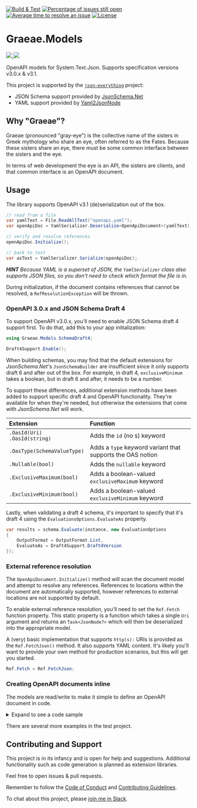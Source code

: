 [![Build & Test](https://github.com/gregsdennis/Graeae/actions/workflows/dotnet-core.yml/badge.svg?branch=main&event=push)](https://github.com/gregsdennis/Graeae/actions/workflows/dotnet-core.yml)
[![Percentage of issues still open](http://isitmaintained.com/badge/open/gregsdennis/Graeae.svg)](http://isitmaintained.com/project/gregsdennis/Graeae "Percentage of issues still open")
[![Average time to resolve an issue](http://isitmaintained.com/badge/resolution/gregsdennis/Graeae.svg)](http://isitmaintained.com/project/gregsdennis/Graeae "Average time to resolve an issue")
[![License](https://img.shields.io/github/license/gregsdennis/Graeae)](https://github.com/gregsdennis/Graeae/blob/main/LICENSE)
<!-- [![Test results](https://img.shields.io/endpoint?url=https://gist.githubusercontent.com/gregsdennis/28607f2d276032f4d9a7f2c807e44df7/raw/test-results-badge.json)](https://github.com/gregsdennis/json-everything/actions?query=workflow%3A%22Build+%26+Test%22) -->

# Graeae.Models

[![](https://img.shields.io/nuget/vpre/Graeae.Models.svg?svg=true) ![](https://img.shields.io/nuget/dt/Graeae.Models.svg?svg=true)](https://www.nuget.org/packages/Graeae.Models)

OpenAPI models for System.Text.Json.  Supports specification versions v3.0.x & v3.1.

This project is supported by the [`json-everything`](https://github.com/gregsdennis/json-everything) project:

- JSON Schema support provided by [JsonSchema.Net](https://www.nuget.org/packages/JsonSchema.Net)
- YAML support provided by [Yaml2JsonNode](https://www.nuget.org/packages/Yaml2JsonNode)

## Why "Graeae"?

Graeae (pronounced "gray-eye") is the collective name of the sisters in Greek mythology who share an eye, often referred to as the Fates.  Because these sisters share an eye, there must be some common interface between the sisters and the eye.

In terms of web development the eye is an API, the sisters are clients, and that common interface is an OpenAPI document.

## Usage

The library supports OpenAPI v3.1 (de)serialization out of the box.

```c#
// read from a file
var yamlText = File.ReadAllText("openapi.yaml");
var openApiDoc = YamlSerializer.Deserialize<OpenApiDocument>(yamlText);

// verify and resolve references
openApiDoc.Initialize();

// back to text
var asText = YamlSerializer.Serialize(openApiDoc);
```

***HINT** Because YAML is a superset of JSON, the `YamlSerializer` class also supports JSON files, so you don't need to check which format the file is in.*

During initialization, if the document contains references that cannot be resolved, a `RefResolutionException` will be thrown.

### OpenAPI 3.0.x and JSON Schema Draft 4

To support OpenAPI v3.0.x, you'll need to enable JSON Schema draft 4 support first.  To do that, add this to your app initialization:

```c#
using Graeae.Models.SchemaDraft4;

Draft4Support.Enable();
```

When building schemas, you may find that the default extensions for _JsonSchema.Net_'s `JsonSchemaBuilder` are insufficient since it only supports draft 6 and after out of the box.  For example, in draft 4, `exclusiveMinimum` takes a boolean, but in draft 6 and after, it needs to be a number.

To support these differences, additional extension methods have been added to support specific draft 4 and OpenAPI functionality.  They're available for when they're needed, but otherwise the extensions that come with _JsonSchema.Net_ will work.

| Extension | Function |
|:--|:--|
| `.OasId(Uri)`<br>`.OasId(string)` | Adds the `id` (no `$`) keyword |
| `.OasType(SchemaValueType)` | Adds a `type` keyword variant that supports the OAS notion |
| `.Nullable(bool)` | Adds the `nullable` keyword |
| `.ExclusiveMaximum(bool)` | Adds a boolean-valued `exclusiveMaximum` keyword |
| `.ExclusiveMinimum(bool)` | Adds a boolean-valued `exclusiveMinimum` keyword |

Lastly, when validating a draft 4 schema, it's important to specify that it's draft 4 using the `EvaluationsOptions.EvaluateAs` property.

```c#
var results = schema.Evaluate(instance, new EvaluationOptions
{
    OutputFormat = OutputFormat.List,
    EvaluateAs = Draft4Support.Draft4Version
});
```

### External reference resolution

The `OpenApiDocument.Initialize()` method will scan the document model and attempt to resolve any references.  References to locations within the document are automatically supported, however references to external locations are not supported by default.

To enable external reference resolution, you'll need to set the `Ref.Fetch` function property.  This static property is a function which takes a single `Uri` argument and returns an `Task<JsonNode?>` which will then be deserialized into the appropriate model.

A (very) basic implementation that supports `http(s):` URIs is provided as the `Ref.FetchJson()` method.  It also supports YAML content.  It's likely you'll want to provide your own method for production scenarios, but this will get you started.

```c#
Ref.Fetch = Ref.FetchJson;
```

### Creating OpenAPI documents inline

The models are read/write to make it simple to define an OpenAPI document in code.

<details>
<summary>Expand to see a code sample</summary>

(from https://github.com/OAI/OpenAPI-Specification/blob/main/examples/v3.0/petstore.yaml)

YAML:
```yaml
openapi: "3.0.0"
info:
  version: 1.0.0
  title: Swagger Petstore
  license:
    name: MIT
servers:
  - url: http://petstore.swagger.io/v1
paths:
  /pets:
    get:
      summary: List all pets
      operationId: listPets
      tags:
        - pets
      parameters:
        - name: limit
          in: query
          description: How many items to return at one time (max 100)
          required: false
          schema:
            type: integer
            maximum: 100
            format: int32
      responses:
        '200':
          description: A paged array of pets
          headers:
            x-next:
              description: A link to the next page of responses
              schema:
                type: string
          content:
            application/json:    
              schema:
                $ref: "#/components/schemas/Pets"
        default:
          description: unexpected error
          content:
            application/json:
              schema:
                $ref: "#/components/schemas/Error"
    post:
      summary: Create a pet
      operationId: createPets
      tags:
        - pets
      responses:
        '201':
          description: Null response
        default:
          description: unexpected error
          content:
            application/json:
              schema:
                $ref: "#/components/schemas/Error"
  /pets/{petId}:
    get:
      summary: Info for a specific pet
      operationId: showPetById
      tags:
        - pets
      parameters:
        - name: petId
          in: path
          required: true
          description: The id of the pet to retrieve
          schema:
            type: string
      responses:
        '200':
          description: Expected response to a valid request
          content:
            application/json:
              schema:
                $ref: "#/components/schemas/Pet"
        default:
          description: unexpected error
          content:
            application/json:
              schema:
                $ref: "#/components/schemas/Error"
components:
  schemas:
    Pet:
      type: object
      required:
        - id
        - name
      properties:
        id:
          type: integer
          format: int64
        name:
          type: string
        tag:
          type: string
    Pets:
      type: array
      maxItems: 100
      items:
        $ref: "#/components/schemas/Pet"
    Error:
      type: object
      required:
        - code
        - message
      properties:
        code:
          type: integer
          format: int32
        message:
          type: string
```

Equivalent C#:

```c#
var document = new OpenApiDocument("3.0.0",
    new("Swagger Petstore", "1.0.0")
    {
        License = new("MIT")
    }
)
{
    Servers = new []
    {
        new Server("http://petstore.swagger.io/v1")
    },
    Paths = new()
    {
        ["/pets"] = new()
        {
            Get = new()
            {
                Summary = "List all pets",
                OperationId = "listPets",
                Tags = new []{"pets"},
                Parameters = new []
                {
                    new Parameter("limit", ParameterLocation.Query)
                    {
                        Description = "How many items to return at one time (max 100)",
                        Required = false,
                        Schema = new JsonSchemaBuilder()
                            .Type(SchemaValueType.Integer)
                            .Maximum(100)
                            .Format(Formats.Int32)
                    }
                },
                Responses = new()
                {
                    [HttpStatusCode.OK] = new("A paged array of pets")
                    {
                        Headers = new()
                        {
                            ["x-next"] = new ()
                            {
                                Description = "A link to the next page of responses",
                                Schema = new JsonSchemaBuilder().Type(SchemaValueType.String)
                            }
                        },
                        Content = new()
                        {
                            ["application/json"] = new()
                            {
                                Schema = Ref.To.Schema("Pets")
                            }
                        }
                    },
                    Default = new("unexpected error")
                    {
                        Content = new()
                        {
                            ["application/json"] = new()
                            {
                                Schema = Ref.To.Schema("Error")
                            }
                        }
                    }
                }
            },
            Post = new()
            {
                Summary = "Create a pet",
                OperationId = "createPets",
                Tags = new []{"pets"},
                Responses = new()
                {
                    [HttpStatusCode.Created] = new("Null response"),
                    Default = new("unexpected error")
                    {
                        Content = new(){
                            ["application/json"] = new()
                            {
                                Schema = Ref.To.Schema("Error")
                            }
                        }
                    }
                }
            }
        },
        ["/pets/{petId}"] = new()
        {
            Get = new()
            {
                Summary = "Info for a specific pet",
                OperationId = "showPetById",
                Tags = new []{"pets"},
                Parameters = new []
                {
                    new Parameter("petId", ParameterLocation.Path)
                    {
                        Required = true,
                        Description = "The id of the pet to retrieve",
                        Schema = new JsonSchemaBuilder()
                            .Type(SchemaValueType.String)
                    }
                },
                Responses = new()
                {
                    [HttpStatusCode.OK] = new("Expected response to a valid request")
                    {
                        Content = new()
                        {
                            ["application/json"] = new()
                            {
                                Schema = Ref.To.Schema("Pet")
                            }
                        }
                    },
                    Default = new("unexpected error")
                    {
                        Content = new()
                        {
                            ["application/json"] = new()
                            {
                                Schema = Ref.To.Schema("Error")
                            }
                        }
                    }
                }
            }
        }
    },
    Components = new()
    {
        Schemas = new()
        {
            ["Pet"] = new JsonSchemaBuilder()
                .Type(SchemaValueType.Object)
                .Required("id", "name")
                .Properties(
                    ("id", new JsonSchemaBuilder()
                        .Type(SchemaValueType.Integer)
                        .Format(Formats.Int64)
                    ),
                    ("name", new JsonSchemaBuilder().Type(SchemaValueType.String)),
                    ("tag", new JsonSchemaBuilder().Type(SchemaValueType.String))
                ),
            ["Pets"] = new JsonSchemaBuilder()
                .Type(SchemaValueType.Array)
                .MaxItems(100)
                .Items(Ref.To.Schema("Pet")),
            ["Error"] = new JsonSchemaBuilder()
                .Type(SchemaValueType.Object)
                .Required("code", "message")
                .Properties(
                    ("code", new JsonSchemaBuilder()
                        .Type(SchemaValueType.Integer)
                        .Format(Formats.Int32)
                    ),
                    ("message", new JsonSchemaBuilder().Type(SchemaValueType.String))
                )
        }
    }
};
```

</details>


There are several more examples in the test project.

## Contributing and Support

This project is in its infancy and is open for help and suggestions.  Additional functionality such as code generation is planned as extension libraries.

Feel free to open issues & pull requests.

Remember to follow the [Code of Conduct](./CODE_OF_CONDUCT.md) and [Contributing Guidelines](./CONTRIBUTING.md).

To chat about this project, please [join me in Slack](https://join.slack.com/t/manateeopensource/shared_invite/enQtMzU4MjgzMjgyNzU3LWZjYzAzYzY3NjY1MjY3ODI0ZGJiZjc3Nzk1MDM5NTNlMjMyOTE0MzMxYWVjMjdiOGU1NDY5OGVhMGQ5YzY4Zjg).
